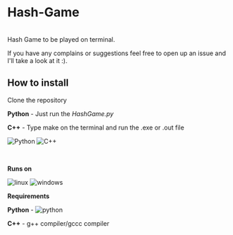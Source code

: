 # Hash-Game

<br>
Hash Game to be played on terminal.

If you have any complains or suggestions feel free to open up an issue and I'll take a look at it :).
<br>

<h2>How to install</h2>

Clone the repository

**Python** - Just run the *HashGame.py*

**C++** - Type make on the terminal and run the .exe or .out file


![Python](https://img.shields.io/badge/Python-14354C?style=for-the-badge&logo=python&logoColor=white)
![C++](https://img.shields.io/badge/C%2B%2B-00599C?style=for-the-badge&logo=c%2B%2B&logoColor=white)

<br>

**Runs on**

![linux](https://img.shields.io/badge/Linux-FCC624?style=for-the-badge&logo=linux&logoColor=black)
![windows](https://img.shields.io/badge/Windows-0078D6?style=for-the-badge&logo=windows&logoColor=white)

**Requirements**

**Python** - ![python](https://www.python.org/downloads/)

**C++** - g++ compiler/gccc compiler
<br>

